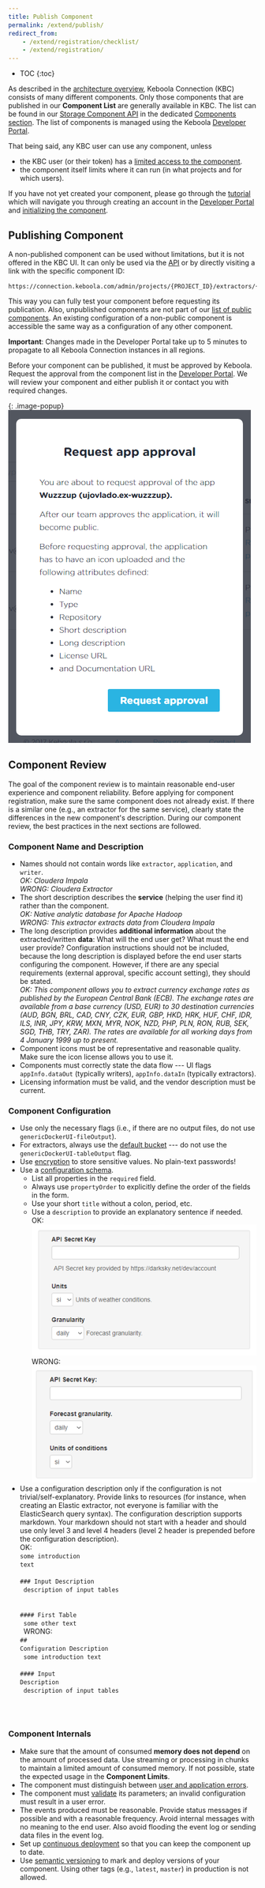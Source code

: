 ```yaml
---
title: Publish Component
permalink: /extend/publish/
redirect_from:
    - /extend/registration/checklist/
    - /extend/registration/
---
```


* TOC
{:toc}

As described in the [architecture overview](/overview/), Keboola Connection (KBC) consists of many different components.
Only those components that are published in our **Component List** are generally available in KBC.
The list can be found in our [Storage Component API](http://docs.keboola.apiary.io/#) in the dedicated [Components section](http://docs.keboola.apiary.io/#reference/components).
The list of components is managed using the Keboola [Developer Portal](https://components.keboola.com/).

That being said, any KBC user can use any component, unless

- the KBC user (or their token) has a [limited access to the component](https://help.keboola.com/storage/tokens/).
- the component itself limits where it can run (in what projects and for which users).

If you have not yet created your component, please go through the [tutorial](/extend/component/tutorial/) which will
navigate you through creating an account in the [Developer Portal](https://components.keboola.com/) and
[initializing the component](/extend/component/tutorial/).

## Publishing Component
A non-published component can be used without
limitations, but it is not offered in the KBC UI. It can only be used via
the [API](https://keboola.docs.apiary.io/#reference/component-configurations) or by directly
visiting a link with the specific component ID:

    https://connection.keboola.com/admin/projects/{PROJECT_ID}/extractors/{COMPONENT_ID}

This way you can fully test your component before requesting its publication. Also, unpublished
components are not part of our [list of public components](https://components.keboola.com/components).
An existing configuration of a non-public component is accessible the same way as a configuration of any other component.

**Important**: Changes made in the Developer Portal take up to 5 minutes to propagate to all Keboola Connection instances in all regions.

Before your component can be published, it must be approved by Keboola. Request the approval from the component list in
the [Developer Portal](https://components.keboola.com/). We will review your component and either
publish it or contact you with required changes.

{: .image-popup}
![Approval screenshot](/extend/publish/approve.png)

## Component Review
The goal of the component review is to maintain reasonable end-user experience and component reliability. Before
applying for component registration, make sure the same component does not already exist. If there is a similar one
(e.g., an extractor for the same service), clearly state the differences in the new component's description. During our
component review, the best practices in the next sections are followed.

### Component Name and Description

- Names should not contain words like `extractor`, `application`, and `writer`.
<br>*OK: Cloudera Impala*
<br>*WRONG: Cloudera Extractor*
- The short description describes the **service** (helping the user find it) rather than the component.
<br>*OK: Native analytic database for Apache Hadoop*
<br>*WRONG: This extractor extracts data from Cloudera Impala*
- The long description provides **additional information** about the extracted/written **data**: What will the end user get?
What must the end user provide? Configuration instructions should not be included, because the long description is displayed
before the end user starts configuring the component. However, if there are any special requirements (external approval,
specific account setting), they should be stated.
<br>*OK: This component allows you to extract currency exchange rates as published by the European Central Bank (ECB). The
exchange rates are available from a base currency (USD, EUR) to 30 destination currencies (AUD, BGN, BRL, CAD, CNY,
CZK, EUR, GBP, HKD, HRK, HUF, CHF, IDR, ILS, INR, JPY, KRW, MXN, MYR, NOK, NZD, PHP, PLN, RON, RUB, SEK, SGD, THB, TRY,
ZAR). The rates are available for all working days from 4 January 1999 up to present.*
- Component icons must be of representative and reasonable quality. Make sure the icon license allows you to use it.
- Components must correctly state the data flow --- UI flags `appInfo.dataOut` (typically writers), `appInfo.dataIn` (typically extractors).
- Licensing information must be valid, and the vendor description must be current.

### Component Configuration

- Use only the necessary flags (i.e., if there are no output files, do not use `genericDockerUI-fileOutput`).
- For extractors, always use the [default bucket](/extend/common-interface/folders/#default-bucket) --- do not use the `genericDockerUI-tableOutput` flag.
- Use [encryption](/overview/encryption/) to store sensitive values. No plain-text passwords!
- Use a [configuration schema](/extend/component/ui-options/configuration-schema/).
    - List all properties in the `required` field.
    - Always use `propertyOrder` to explicitly define the order of the fields in the form.
    - Use your short `title` without a colon, period, etc.
    - Use a `description` to provide an explanatory sentence if needed.
    <br>OK: ![Good Schema](/extend/publish/schema-good.png)
    <br>WRONG: ![Bad Schema](/extend/publish/schema-bad.png)
- Use a configuration description only if the configuration is not trivial/self-explanatory. Provide links to resources
(for instance, when creating an Elastic extractor, not everyone is familiar with the ElasticSearch query syntax). The
configuration description supports markdown. Your markdown should not start with a header and should use only level 3 and
level 4 headers (level 2 header is prepended before the configuration description). <br>OK: <br><code>some introduction text<br><br>### Input
Description<br>
description of input tables<br>
<br>#### First Table<br>
some other text<br>
</code>WRONG:<br><code>## Configuration Description<br>
some introduction text<br>
<br>#### Input Description<br>
description of input tables
</code>

### Component Internals

- Make sure that the amount of consumed **memory does not depend** on the amount of processed data. Use streaming or
processing in chunks to maintain a limited amount of consumed memory. If not possible, state the expected usage in
the **Component Limits**.
- The component must distinguish between [user and application errors](/extend/common-interface/environment/#return-values).
- The component must [validate](/extend/common-interface/config-file/#validation) its parameters; an invalid configuration must result in a user error.
- The events produced must be reasonable. Provide status messages if possible and with a reasonable frequency. Avoid internal messages with no meaning to the end user. Also avoid flooding the event log or sending data files in the event log.
- Set up [continuous deployment](/extend/component/deployment/) so that you can keep the component up to date.
- Use [semantic versioning](http://semver.org/) to mark and deploy versions of your component. Using other tags (e.g.,
`latest`, `master`) in production is not allowed.
